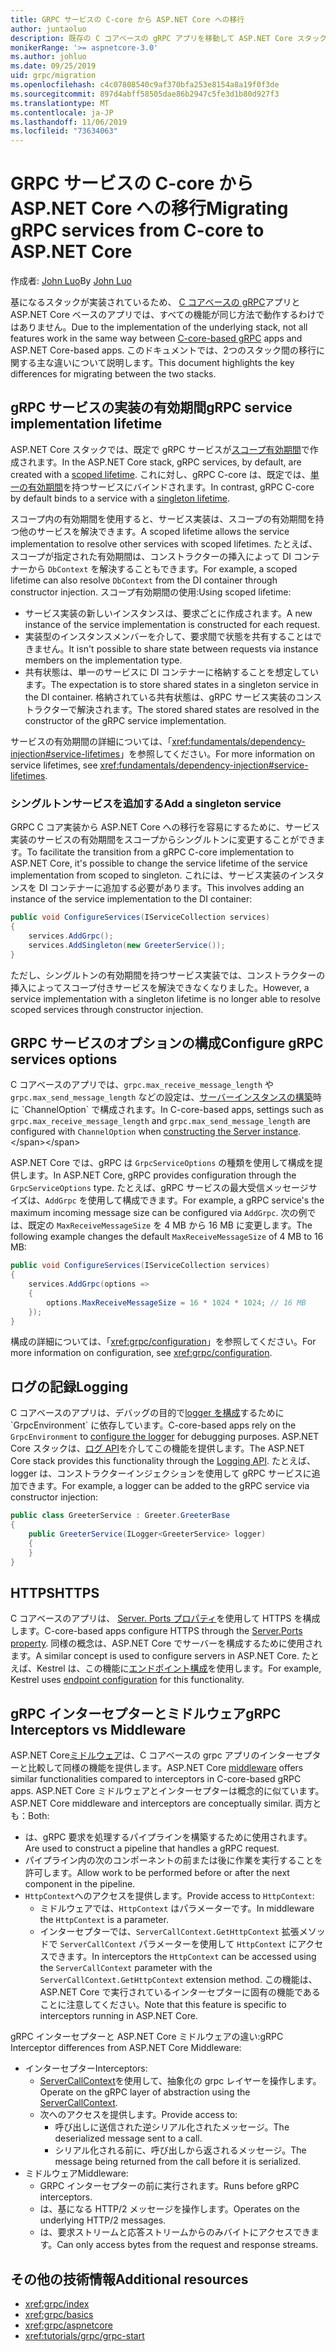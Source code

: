 ```yaml
---
title: GRPC サービスの C-core から ASP.NET Core への移行
author: juntaoluo
description: 既存の C コアベースの gRPC アプリを移動して ASP.NET Core スタック上で実行する方法について説明します。
monikerRange: '>= aspnetcore-3.0'
ms.author: johluo
ms.date: 09/25/2019
uid: grpc/migration
ms.openlocfilehash: c4c07808540c9af370bfa253e8154a8a19f0f3de
ms.sourcegitcommit: 897d4abff58505dae86b2947c5fe3d1b80d927f3
ms.translationtype: MT
ms.contentlocale: ja-JP
ms.lasthandoff: 11/06/2019
ms.locfileid: "73634063"
---
```

# <a name="migrating-grpc-services-from-c-core-to-aspnet-core"></a><span data-ttu-id="3102e-103">GRPC サービスの C-core から ASP.NET Core への移行</span><span class="sxs-lookup"><span data-stu-id="3102e-103">Migrating gRPC services from C-core to ASP.NET Core</span></span>

<span data-ttu-id="3102e-104">作成者: [John Luo](https://github.com/juntaoluo)</span><span class="sxs-lookup"><span data-stu-id="3102e-104">By [John Luo](https://github.com/juntaoluo)</span></span>

<span data-ttu-id="3102e-105">基になるスタックが実装されているため、 [C コアベースの gRPC](https://grpc.io/blog/grpc-stacks)アプリと ASP.NET Core ベースのアプリでは、すべての機能が同じ方法で動作するわけではありません。</span><span class="sxs-lookup"><span data-stu-id="3102e-105">Due to the implementation of the underlying stack, not all features work in the same way between [C-core-based gRPC](https://grpc.io/blog/grpc-stacks) apps and ASP.NET Core-based apps.</span></span> <span data-ttu-id="3102e-106">このドキュメントでは、2つのスタック間の移行に関する主な違いについて説明します。</span><span class="sxs-lookup"><span data-stu-id="3102e-106">This document highlights the key differences for migrating between the two stacks.</span></span>

## <a name="grpc-service-implementation-lifetime"></a><span data-ttu-id="3102e-107">gRPC サービスの実装の有効期間</span><span class="sxs-lookup"><span data-stu-id="3102e-107">gRPC service implementation lifetime</span></span>

<span data-ttu-id="3102e-108">ASP.NET Core スタックでは、既定で gRPC サービスが[スコープ有効期間](xref:fundamentals/dependency-injection#service-lifetimes)で作成されます。</span><span class="sxs-lookup"><span data-stu-id="3102e-108">In the ASP.NET Core stack, gRPC services, by default, are created with a [scoped lifetime](xref:fundamentals/dependency-injection#service-lifetimes).</span></span> <span data-ttu-id="3102e-109">これに対し、gRPC C-core は、既定では、[単一の有効期間](xref:fundamentals/dependency-injection#service-lifetimes)を持つサービスにバインドされます。</span><span class="sxs-lookup"><span data-stu-id="3102e-109">In contrast, gRPC C-core by default binds to a service with a [singleton lifetime](xref:fundamentals/dependency-injection#service-lifetimes).</span></span>

<span data-ttu-id="3102e-110">スコープ内の有効期間を使用すると、サービス実装は、スコープの有効期間を持つ他のサービスを解決できます。</span><span class="sxs-lookup"><span data-stu-id="3102e-110">A scoped lifetime allows the service implementation to resolve other services with scoped lifetimes.</span></span> <span data-ttu-id="3102e-111">たとえば、スコープが指定された有効期間は、コンストラクターの挿入によって DI コンテナーから `DbContext` を解決することもできます。</span><span class="sxs-lookup"><span data-stu-id="3102e-111">For example, a scoped lifetime can also resolve `DbContext` from the DI container through constructor injection.</span></span> <span data-ttu-id="3102e-112">スコープ有効期間の使用:</span><span class="sxs-lookup"><span data-stu-id="3102e-112">Using scoped lifetime:</span></span>

* <span data-ttu-id="3102e-113">サービス実装の新しいインスタンスは、要求ごとに作成されます。</span><span class="sxs-lookup"><span data-stu-id="3102e-113">A new instance of the service implementation is constructed for each request.</span></span>
* <span data-ttu-id="3102e-114">実装型のインスタンスメンバーを介して、要求間で状態を共有することはできません。</span><span class="sxs-lookup"><span data-stu-id="3102e-114">It isn't possible to share state between requests via instance members on the implementation type.</span></span>
* <span data-ttu-id="3102e-115">共有状態は、単一のサービスに DI コンテナーに格納することを想定しています。</span><span class="sxs-lookup"><span data-stu-id="3102e-115">The expectation is to store shared states in a singleton service in the DI container.</span></span> <span data-ttu-id="3102e-116">格納されている共有状態は、gRPC サービス実装のコンストラクターで解決されます。</span><span class="sxs-lookup"><span data-stu-id="3102e-116">The stored shared states are resolved in the constructor of the gRPC service implementation.</span></span>

<span data-ttu-id="3102e-117">サービスの有効期間の詳細については、「<xref:fundamentals/dependency-injection#service-lifetimes>」を参照してください。</span><span class="sxs-lookup"><span data-stu-id="3102e-117">For more information on service lifetimes, see <xref:fundamentals/dependency-injection#service-lifetimes>.</span></span>

### <a name="add-a-singleton-service"></a><span data-ttu-id="3102e-118">シングルトンサービスを追加する</span><span class="sxs-lookup"><span data-stu-id="3102e-118">Add a singleton service</span></span>

<span data-ttu-id="3102e-119">GRPC C コア実装から ASP.NET Core への移行を容易にするために、サービス実装のサービスの有効期間をスコープからシングルトンに変更することができます。</span><span class="sxs-lookup"><span data-stu-id="3102e-119">To facilitate the transition from a gRPC C-core implementation to ASP.NET Core, it's possible to change the service lifetime of the service implementation from scoped to singleton.</span></span> <span data-ttu-id="3102e-120">これには、サービス実装のインスタンスを DI コンテナーに追加する必要があります。</span><span class="sxs-lookup"><span data-stu-id="3102e-120">This involves adding an instance of the service implementation to the DI container:</span></span>

```csharp
public void ConfigureServices(IServiceCollection services)
{
    services.AddGrpc();
    services.AddSingleton(new GreeterService());
}
```

<span data-ttu-id="3102e-121">ただし、シングルトンの有効期間を持つサービス実装では、コンストラクターの挿入によってスコープ付きサービスを解決できなくなりました。</span><span class="sxs-lookup"><span data-stu-id="3102e-121">However, a service implementation with a singleton lifetime is no longer able to resolve scoped services through constructor injection.</span></span>

## <a name="configure-grpc-services-options"></a><span data-ttu-id="3102e-122">GRPC サービスのオプションの構成</span><span class="sxs-lookup"><span data-stu-id="3102e-122">Configure gRPC services options</span></span>

<span data-ttu-id="3102e-123">C コアベースのアプリでは、`grpc.max_receive_message_length` や `grpc.max_send_message_length` などの設定は、[サーバーインスタンスの構築](https://grpc.io/grpc/csharp/api/Grpc.Core.Server.html#Grpc_Core_Server__ctor_System_Collections_Generic_IEnumerable_Grpc_Core_ChannelOption__)時に `ChannelOption` で構成されます。</span><span class="sxs-lookup"><span data-stu-id="3102e-123">In C-core-based apps, settings such as `grpc.max_receive_message_length` and `grpc.max_send_message_length` are configured with `ChannelOption` when [constructing the Server instance](https://grpc.io/grpc/csharp/api/Grpc.Core.Server.html#Grpc_Core_Server__ctor_System_Collections_Generic_IEnumerable_Grpc_Core_ChannelOption__).</span></span>

<span data-ttu-id="3102e-124">ASP.NET Core では、gRPC は `GrpcServiceOptions` の種類を使用して構成を提供します。</span><span class="sxs-lookup"><span data-stu-id="3102e-124">In ASP.NET Core, gRPC provides configuration through the `GrpcServiceOptions` type.</span></span> <span data-ttu-id="3102e-125">たとえば、gRPC サービスの最大受信メッセージサイズは、`AddGrpc` を使用して構成できます。</span><span class="sxs-lookup"><span data-stu-id="3102e-125">For example, a gRPC service's the maximum incoming message size can be configured via `AddGrpc`.</span></span> <span data-ttu-id="3102e-126">次の例では、既定の `MaxReceiveMessageSize` を 4 MB から 16 MB に変更します。</span><span class="sxs-lookup"><span data-stu-id="3102e-126">The following example changes the default `MaxReceiveMessageSize` of 4 MB to 16 MB:</span></span>

```csharp
public void ConfigureServices(IServiceCollection services)
{
    services.AddGrpc(options =>
    {
        options.MaxReceiveMessageSize = 16 * 1024 * 1024; // 16 MB
    });
}
```

<span data-ttu-id="3102e-127">構成の詳細については、「<xref:grpc/configuration>」を参照してください。</span><span class="sxs-lookup"><span data-stu-id="3102e-127">For more information on configuration, see <xref:grpc/configuration>.</span></span>

## <a name="logging"></a><span data-ttu-id="3102e-128">ログの記録</span><span class="sxs-lookup"><span data-stu-id="3102e-128">Logging</span></span>

<span data-ttu-id="3102e-129">C コアベースのアプリは、デバッグの目的で[logger を構成](https://grpc.io/grpc/csharp/api/Grpc.Core.GrpcEnvironment.html?q=size#Grpc_Core_GrpcEnvironment_SetLogger_Grpc_Core_Logging_ILogger_)するために `GrpcEnvironment` に依存しています。</span><span class="sxs-lookup"><span data-stu-id="3102e-129">C-core-based apps rely on the `GrpcEnvironment` to [configure the logger](https://grpc.io/grpc/csharp/api/Grpc.Core.GrpcEnvironment.html?q=size#Grpc_Core_GrpcEnvironment_SetLogger_Grpc_Core_Logging_ILogger_) for debugging purposes.</span></span> <span data-ttu-id="3102e-130">ASP.NET Core スタックは、[ログ API](xref:fundamentals/logging/index)を介してこの機能を提供します。</span><span class="sxs-lookup"><span data-stu-id="3102e-130">The ASP.NET Core stack provides this functionality through the [Logging API](xref:fundamentals/logging/index).</span></span> <span data-ttu-id="3102e-131">たとえば、logger は、コンストラクターインジェクションを使用して gRPC サービスに追加できます。</span><span class="sxs-lookup"><span data-stu-id="3102e-131">For example, a logger can be added to the gRPC service via constructor injection:</span></span>

```csharp
public class GreeterService : Greeter.GreeterBase
{
    public GreeterService(ILogger<GreeterService> logger)
    {
    }
}
```

## <a name="https"></a><span data-ttu-id="3102e-132">HTTPS</span><span class="sxs-lookup"><span data-stu-id="3102e-132">HTTPS</span></span>

<span data-ttu-id="3102e-133">C コアベースのアプリは、 [Server. Ports プロパティ](https://grpc.io/grpc/csharp/api/Grpc.Core.Server.html#Grpc_Core_Server_Ports)を使用して HTTPS を構成します。</span><span class="sxs-lookup"><span data-stu-id="3102e-133">C-core-based apps configure HTTPS through the [Server.Ports property](https://grpc.io/grpc/csharp/api/Grpc.Core.Server.html#Grpc_Core_Server_Ports).</span></span> <span data-ttu-id="3102e-134">同様の概念は、ASP.NET Core でサーバーを構成するために使用されます。</span><span class="sxs-lookup"><span data-stu-id="3102e-134">A similar concept is used to configure servers in ASP.NET Core.</span></span> <span data-ttu-id="3102e-135">たとえば、Kestrel は、この機能に[エンドポイント構成](xref:fundamentals/servers/kestrel#endpoint-configuration)を使用します。</span><span class="sxs-lookup"><span data-stu-id="3102e-135">For example, Kestrel uses [endpoint configuration](xref:fundamentals/servers/kestrel#endpoint-configuration) for this functionality.</span></span>

## <a name="grpc-interceptors-vs-middleware"></a><span data-ttu-id="3102e-136">gRPC インターセプターとミドルウェア</span><span class="sxs-lookup"><span data-stu-id="3102e-136">gRPC Interceptors vs Middleware</span></span>

<span data-ttu-id="3102e-137">ASP.NET Core[ミドルウェア](xref:fundamentals/middleware/index)は、C コアベースの grpc アプリのインターセプターと比較して同様の機能を提供します。</span><span class="sxs-lookup"><span data-stu-id="3102e-137">ASP.NET Core [middleware](xref:fundamentals/middleware/index) offers similar functionalities compared to interceptors in C-core-based gRPC apps.</span></span> <span data-ttu-id="3102e-138">ASP.NET Core ミドルウェアとインターセプターは概念的に似ています。</span><span class="sxs-lookup"><span data-stu-id="3102e-138">ASP.NET Core middleware and interceptors are conceptually similar.</span></span> <span data-ttu-id="3102e-139">両方とも：</span><span class="sxs-lookup"><span data-stu-id="3102e-139">Both:</span></span>

* <span data-ttu-id="3102e-140">は、gRPC 要求を処理するパイプラインを構築するために使用されます。</span><span class="sxs-lookup"><span data-stu-id="3102e-140">Are used to construct a pipeline that handles a gRPC request.</span></span>
* <span data-ttu-id="3102e-141">パイプライン内の次のコンポーネントの前または後に作業を実行することを許可します。</span><span class="sxs-lookup"><span data-stu-id="3102e-141">Allow work to be performed before or after the next component in the pipeline.</span></span>
* <span data-ttu-id="3102e-142">`HttpContext`へのアクセスを提供します。</span><span class="sxs-lookup"><span data-stu-id="3102e-142">Provide access to `HttpContext`:</span></span>
  * <span data-ttu-id="3102e-143">ミドルウェアでは、`HttpContext` はパラメーターです。</span><span class="sxs-lookup"><span data-stu-id="3102e-143">In middleware the `HttpContext` is a parameter.</span></span>
  * <span data-ttu-id="3102e-144">インターセプターでは、`ServerCallContext.GetHttpContext` 拡張メソッドで `ServerCallContext` パラメーターを使用して `HttpContext` にアクセスできます。</span><span class="sxs-lookup"><span data-stu-id="3102e-144">In interceptors the `HttpContext` can be accessed using the `ServerCallContext` parameter with the `ServerCallContext.GetHttpContext` extension method.</span></span> <span data-ttu-id="3102e-145">この機能は、ASP.NET Core で実行されているインターセプターに固有の機能であることに注意してください。</span><span class="sxs-lookup"><span data-stu-id="3102e-145">Note that this feature is specific to interceptors running in ASP.NET Core.</span></span>

<span data-ttu-id="3102e-146">gRPC インターセプターと ASP.NET Core ミドルウェアの違い:</span><span class="sxs-lookup"><span data-stu-id="3102e-146">gRPC Interceptor differences from ASP.NET Core Middleware:</span></span>

* <span data-ttu-id="3102e-147">インターセプター</span><span class="sxs-lookup"><span data-stu-id="3102e-147">Interceptors:</span></span>
  * <span data-ttu-id="3102e-148">[ServerCallContext](https://grpc.io/grpc/csharp/api/Grpc.Core.ServerCallContext.html)を使用して、抽象化の grpc レイヤーを操作します。</span><span class="sxs-lookup"><span data-stu-id="3102e-148">Operate on the gRPC layer of abstraction using the [ServerCallContext](https://grpc.io/grpc/csharp/api/Grpc.Core.ServerCallContext.html).</span></span>
  * <span data-ttu-id="3102e-149">次へのアクセスを提供します。</span><span class="sxs-lookup"><span data-stu-id="3102e-149">Provide access to:</span></span>
    * <span data-ttu-id="3102e-150">呼び出しに送信された逆シリアル化されたメッセージ。</span><span class="sxs-lookup"><span data-stu-id="3102e-150">The deserialized message sent to a call.</span></span>
    * <span data-ttu-id="3102e-151">シリアル化される前に、呼び出しから返されるメッセージ。</span><span class="sxs-lookup"><span data-stu-id="3102e-151">The message being returned from the call before it is serialized.</span></span>
* <span data-ttu-id="3102e-152">ミドルウェア</span><span class="sxs-lookup"><span data-stu-id="3102e-152">Middleware:</span></span>
  * <span data-ttu-id="3102e-153">GRPC インターセプターの前に実行されます。</span><span class="sxs-lookup"><span data-stu-id="3102e-153">Runs before gRPC interceptors.</span></span>
  * <span data-ttu-id="3102e-154">は、基になる HTTP/2 メッセージを操作します。</span><span class="sxs-lookup"><span data-stu-id="3102e-154">Operates on the underlying HTTP/2 messages.</span></span>
  * <span data-ttu-id="3102e-155">は、要求ストリームと応答ストリームからのみバイトにアクセスできます。</span><span class="sxs-lookup"><span data-stu-id="3102e-155">Can only access bytes from the request and response streams.</span></span>

## <a name="additional-resources"></a><span data-ttu-id="3102e-156">その他の技術情報</span><span class="sxs-lookup"><span data-stu-id="3102e-156">Additional resources</span></span>

* <xref:grpc/index>
* <xref:grpc/basics>
* <xref:grpc/aspnetcore>
* <xref:tutorials/grpc/grpc-start>
